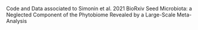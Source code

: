 Code and Data associated to Simonin et al. 2021 BioRxiv Seed Microbiota: a Neglected Component of the Phytobiome Revealed by a Large-Scale Meta-Analysis
